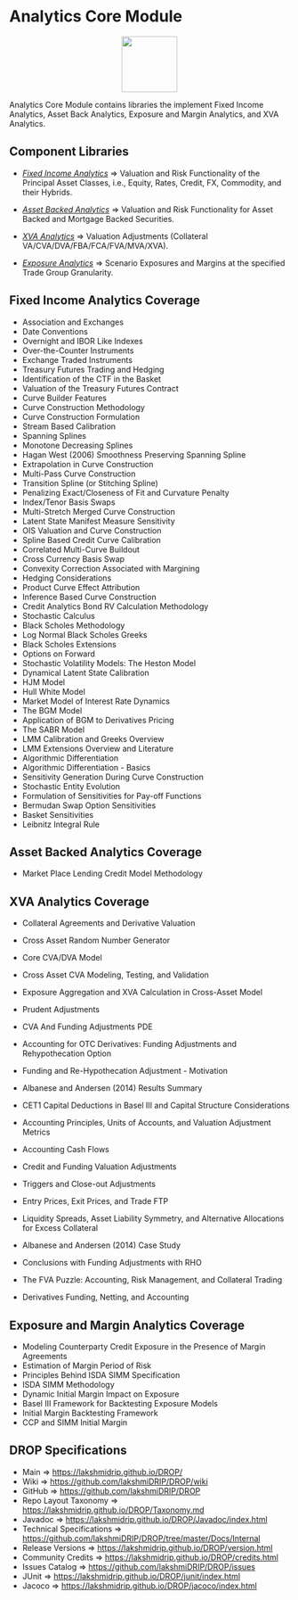 ﻿
# Analytics Core Module

<p align="center"><img src="https://github.com/lakshmiDRIP/DROP/blob/master/DRIP_Logo.gif?raw=true" width="100"></p>

Analytics Core Module contains libraries the implement Fixed Income Analytics, Asset Back Analytics, Exposure and Margin Analytics, and XVA Analytics.


## Component Libraries

 * [*Fixed Income Analytics*](https://github.com/lakshmiDRIP/DROP/blob/master/FixedIncomeAnalyticsLibrary.md) => Valuation and Risk Functionality of the Principal Asset Classes, i.e., Equity, Rates, Credit, FX, Commodity, and their Hybrids.

 * [*Asset Backed Analytics*](https://github.com/lakshmiDRIP/DROP/blob/master/AssetBackedAnalyticsLibrary.md) => Valuation and Risk Functionality for Asset Backed and Mortgage Backed Securities.

 * [*XVA Analytics*](https://github.com/lakshmiDRIP/DROP/blob/master/XVAAnalyticsLibrary.md) => Valuation Adjustments (Collateral VA/CVA/DVA/FBA/FCA/FVA/MVA/XVA).

 * [*Exposure Analytics*](https://github.com/lakshmiDRIP/DROP/blob/master/ExposureAnalyticsLibrary.md) => Scenario Exposures and Margins at the specified Trade Group Granularity.


## Fixed Income Analytics Coverage

 * Association and Exchanges
 * Date Conventions
 * Overnight and IBOR Like Indexes
 * Over-the-Counter Instruments
 * Exchange Traded Instruments
 * Treasury Futures Trading and Hedging
 * Identification of the CTF in the Basket
 * Valuation of the Treasury Futures Contract
 * Curve Builder Features
 * Curve Construction Methodology
 * Curve Construction Formulation
 * Stream Based Calibration
 * Spanning Splines
 * Monotone Decreasing Splines
 * Hagan West (2006) Smoothness Preserving Spanning Spline
 * Extrapolation in Curve Construction
 * Multi-Pass Curve Construction
 * Transition Spline (or Stitching Spline)
 * Penalizing Exact/Closeness of Fit and Curvature Penalty
 * Index/Tenor Basis Swaps
 * Multi-Stretch Merged Curve Construction
 * Latent State Manifest Measure Sensitivity
 * OIS Valuation and Curve Construction
 * Spline Based Credit Curve Calibration
 * Correlated Multi-Curve Buildout
 * Cross Currency Basis Swap
 * Convexity Correction Associated with Margining
 * Hedging Considerations
 * Product Curve Effect Attribution
 * Inference Based Curve Construction
 * Credit Analytics Bond RV Calculation Methodology
 * Stochastic Calculus
 * Black Scholes Methodology
 * Log Normal Black Scholes Greeks
 * Black Scholes Extensions
 * Options on Forward
 * Stochastic Volatility Models: The Heston Model
 * Dynamical Latent State Calibration
 * HJM Model
 * Hull White Model
 * Market Model of Interest Rate Dynamics
 * The BGM Model
 * Application of BGM to Derivatives Pricing
 * The SABR Model
 * LMM Calibration and Greeks Overview
 * LMM Extensions Overview and Literature
 * Algorithmic Differentiation
 * Algorithmic Differentiation - Basics
 * Sensitivity Generation During Curve Construction
 * Stochastic Entity Evolution
 * Formulation of Sensitivities for Pay-off Functions
 * Bermudan Swap Option Sensitivities
 * Basket Sensitivities
 * Leibnitz Integral Rule


## Asset Backed Analytics Coverage

 * Market Place Lending Credit Model Methodology


## XVA Analytics Coverage

 * Collateral Agreements and Derivative Valuation
 * Cross Asset Random Number Generator
 * Core CVA/DVA Model
 * Cross Asset CVA Modeling, Testing, and Validation
 * Exposure Aggregation and XVA Calculation in Cross-Asset Model
 * Prudent Adjustments
 * CVA And Funding Adjustments PDE
 * Accounting for OTC Derivatives: Funding Adjustments and Rehypothecation Option
 * Funding and Re-Hypothecation Adjustment - Motivation
 * Albanese and Andersen (2014) Results Summary
 * CET1 Capital Deductions in Basel III and Capital Structure Considerations
 * Accounting Principles, Units of Accounts, and Valuation Adjustment Metrics
 * Accounting Cash Flows
 * Credit and Funding Valuation Adjustments
 * Triggers and Close-out Adjustments
 * Entry Prices, Exit Prices, and Trade FTP
 * Liquidity Spreads, Asset Liability Symmetry, and Alternative Allocations for Excess Collateral
 * Albanese and Andersen (2014) Case Study
 * Conclusions with Funding Adjustments with RHO
 * The FVA Puzzle: Accounting, Risk Management, and Collateral Trading
 * Derivatives Funding, Netting, and Accounting


## Exposure and Margin Analytics Coverage

 * Modeling Counterparty Credit Exposure in the Presence of Margin Agreements
 * Estimation of Margin Period of Risk
 * Principles Behind ISDA SIMM Specification
 * ISDA SIMM Methodology
 * Dynamic Initial Margin Impact on Exposure
 * Basel III Framework for Backtesting Exposure Models
 * Initial Margin Backtesting Framework
 * CCP and SIMM Initial Margin


## DROP Specifications

 * Main                     => https://lakshmidrip.github.io/DROP/
 * Wiki                     => https://github.com/lakshmiDRIP/DROP/wiki
 * GitHub                   => https://github.com/lakshmiDRIP/DROP
 * Repo Layout Taxonomy     => https://lakshmidrip.github.io/DROP/Taxonomy.md
 * Javadoc                  => https://lakshmidrip.github.io/DROP/Javadoc/index.html
 * Technical Specifications => https://github.com/lakshmiDRIP/DROP/tree/master/Docs/Internal
 * Release Versions         => https://lakshmidrip.github.io/DROP/version.html
 * Community Credits        => https://lakshmidrip.github.io/DROP/credits.html
 * Issues Catalog           => https://github.com/lakshmiDRIP/DROP/issues
 * JUnit                    => https://lakshmidrip.github.io/DROP/junit/index.html
 * Jacoco                   => https://lakshmidrip.github.io/DROP/jacoco/index.html
